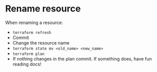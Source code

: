 # Rename resource

When renaming a resource:
* `terraform refresh`
* Commit
* Change the resource name
* `terraform state mv <old_name> <new_name>`
* `terraform plan`
* If nothing changes in the plan commit. If something does, have fun reading docs!
